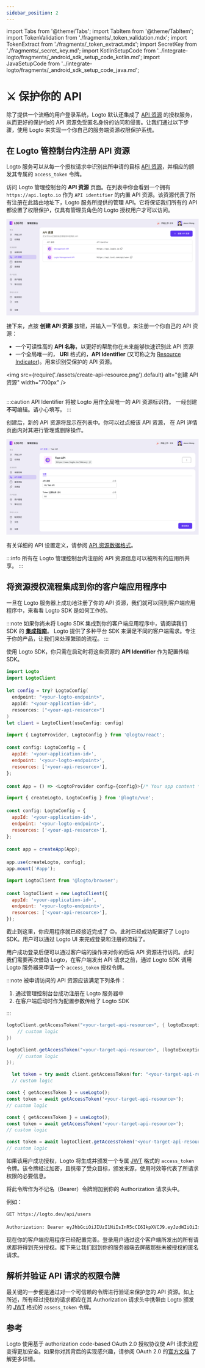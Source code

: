 ```yaml
---
sidebar_position: 2
---
```


import Tabs from '@theme/Tabs';
import TabItem from '@theme/TabItem';
import TokenValidation from './fragments/\_token_validation.mdx';
import TokenExtract from './fragments/\_token_extract.mdx';
import SecretKey from './fragments/\_secret_key.md';
import KotlinSetupCode from '../integrate-logto/fragments/\_android_sdk_setup_code_kotlin.md';
import JavaSetupCode from '../integrate-logto/fragments/\_android_sdk_setup_code_java.md';

# ⚔️ 保护你的 API

除了提供一个流畅的用户登录系统，Logto 默认还集成了 [API 资源](../../references/resources/README.md) 的授权服务，从而更好的保护你的 API 资源免受匿名身份的访问和侵害。让我们通过以下步骤，使用 Logto 来实现一个你自己的服务端资源权限保护系统。

## 在 Logto 管控制台内注册 API 资源

Logto 服务可以从每一个授权请求中识别出所申请的目标 [API 资源](../../references/resources/README.md)，并相应的颁发其专属的 `access_token` 令牌。

访问 Logto 管理控制台的 **API 资源** 页面。在列表中你会看到一个拥有 `https://api.logto.io` 作为 `API identifier` 的内置 API 资源。该资源代表了所有注册在此路由地址下，Logto 服务所提供的管理 API。它将保证我们所有的 API 都设置了权限保护，仅具有管理员角色的 Logto 授权用户才可以访问。

![API 资源](./assets/api-resources.png)

接下来，点按 **创建 API 资源** 按钮，并输入一下信息，来注册一个你自己的 API 资源：

- 一个可读性高的 **API 名称**，以更好的帮助你在未来能够快速识别此 API 资源
- 一个全局唯一的， **URI** 格式的，**API Identifier** (又可称之为 [Resource Indicator](../../references/resources/README.md#resource-indicator))。用来识别受保护的 API 资源。

<img src={require('./assets/create-api-resource.png').default} alt="创建 API 资源" width="700px" /><br/><br/>

:::caution
API Identifier 将被 Logto 用作全局唯一的 API 资源标识符。 一经创建**不可**编辑。请小心填写。
:::

创建后，新的 API 资源将显示在列表中。你可以过点按该 API 资源， 在 API 详情页面内对其进行管理或删除操作。

![API 资源详情](./assets/api-resource-details.png)

有关详细的 API 设置定义，请参阅 [API 资源数据格式](../../references/resources/README.md#logto-api-resource-schema)。

:::info
所有在 Logto 管理控制台内注册的 API 资源信息可以被所有的应用所共享。
:::

## 将资源授权流程集成到你的客户端应用程序中

一旦在 Logto 服务器上成功地注册了你的 API 资源，我们就可以回到客户端应用程序中，来看看 Logto SDK 是如何工作的。

:::note
如果你尚未将 Logto SDK 集成到你的客户端应用程序中，请阅读我们 SDK 的 [**集成指南**](../integrate-logto/README.md)。 Logto 提供了多种平台 SDK 来满足不同的客户端需求。专注于你的产品，让我们来处理繁琐的流程。
:::

使用 Logto SDK，你只需在启动时将这些资源的 **API Identifier** 作为配置传给 SDK。

<Tabs>

<TabItem value="kotlin" label="Kotlin">

<KotlinSetupCode />

</TabItem>

<TabItem value="java" label="Java">

<JavaSetupCode />

</TabItem>

<TabItem value="swift" label="Swift">

```swift
import Logto
import LogtoClient

let config = try? LogtoConfig(
  endpoint: "<your-logto-endpoint>",
  appId: "<your-application-id>",
  resources: ["<your-api-resource>"]
)
let client = LogtoClient(useConfig: config)
```

</TabItem>

<TabItem value="react" label="React">

```js
import { LogtoProvider, LogtoConfig } from '@logto/react';

const config: LogtoConfig = {
  appId: '<your-application-id>',
  endpoint: '<your-logto-endpoint>',
  resources: ['<your-api-resource>'],
};

const App = () => <LogtoProvider config={config}>{/* Your app content */}</LogtoProvider>;
```

</TabItem>
<TabItem value="vue" label="Vue">

```js
import { createLogto, LogtoConfig } from '@logto/vue';

const config: LogtoConfig = {
  appId: '<your-application-id>',
  endpoint: '<your-logto-endpoint>',
  resources: ['<your-api-resource>'],
};

const app = createApp(App);

app.use(createLogto, config);
app.mount('#app');
```

</TabItem>
<TabItem value="js" label="VanillaJs">

```js
import LogtoClient from '@logto/browser';

const logtoClient = new LogtoClient({
  appId: '<your-application-id>',
  endpoint: '<your-logto-endpoint>',
  resources: ['<your-api-resource>'],
});
```

</TabItem>
</Tabs>

截止到这里，你应用程序就已经接近完成了 😊。此时已经成功配置好了 Logto SDK。用户可以通过 Logto UI 来完成登录和注册的流程了。

用户成功登录后便可以通过客户端的操作来对你的后端 API 资源进行访问。此时我们需要再次借助 Logto，在客户端发出 API 请求之前，通过 Logto SDK 调用 Logto 服务器来申请一个 `access_token` 授权令牌。

:::note
被申请访问的 API 资源应该满足下列条件：

1. 通过管理控制台台成功注册在 Logto 服务器中
2. 在客户端启动时作为配置参数传给了 Logto SDK

:::

<Tabs>
<TabItem value="kotlin" label="Kotlin">

```kotlin
logtoClient.getAccessToken("<your-target-api-resource>", { logtoException, accessToken ->
    // custom logic
})
```

</TabItem>
<TabItem value="java" label="Java">

```java
logtoClient.getAccessToken("<your-target-api-resource>", (logtoException, accessToken) -> {
    // custom logic
});
```

</TabItem>
<TabItem value="swift" label="Swift">

```swift
  let token = try await client.getAccessToken(for: "<your-target-api-resource>")
  // custom logic
```

</TabItem>
<TabItem value="react" label="React">

```js
const { getAccessToken } = useLogto();
const token = await getAccessToken('<your-target-api-resource>');
// custom logic
```

</TabItem>

<TabItem value="vue" label="Vue">

```js
const { getAccessToken } = useLogto();
const token = await getAccessToken('<your-target-api-resource>');
// custom logic
```

</TabItem>

<TabItem value="js" label="VanillaJs">

```js
const token = await logtoClient.getAccessToken('<your-target-api-resource>');
// custom logic
```

</TabItem>

</Tabs>

如果该用户成功授权，Logto 将生成并颁发一个专属 [JWT](https://datatracker.ietf.org/doc/html/rfc7519) 格式的 `access_token` 令牌。该令牌经过加密，且携带了受众目标，颁发来源，使用时效等代表了所请求权限的必要信息。

将此令牌作为不记名（Bearer）令牌附加到你的 Authorization 请求头中。

例如：

```bash
GET https://logto.dev/api/users

Authorization: Bearer eyJhbGciOiJIUzI1NiIsInR5cCI6IkpXVCJ9.eyJzdWIiOiIxMjM0NTY3ODkwIiwiYXVkIjoiaHR0cHM6Ly9sb2d0by5kZXYvYXBpL3VzZXJzIiwiaXNzIjoiaHR0cHM6Ly9sb2d0by5kZXYvb2lkYyIsIm5hbWUiOiJKb2huIERvZSIsImlhdCI6MTUxNjIzOTAyMiwiZXhwIjoxNTE2MzI1NDIyfQ.PjIJl00YNC84EPNYLEdpEEAdAxqhekCYhFEckvRokek

```

现在你的客户端应用程序已经配置完善。登录用户通过这个客户端所发出的所有请求都将得到充分授权。接下来让我们回到你的服务器端去屏蔽那些未被授权的匿名请求。

## 解析并验证 API 请求的权限令牌

最关键的一步便是通过对一个可信赖的令牌进行验证来保护您的 API 资源。如上所述，所有经过授权的请求都应在其 Authorization 请求头中携带由 Logto 颁发的 [JWT](https://datatracker.ietf.org/doc/html/rfc7519) 格式的 `assess_token` 令牌。

<SecretKey />

<TokenExtract />

<TokenValidation />

## 参考

Logto 使用基于 authorization code-based OAuth 2.0 授权协议使 API 请求流程变得更加安全。如果你对其背后的实现感兴趣，请参阅 OAuth 2.0 的[官方文档](https://datatracker.ietf.org/doc/html/rfc6749#section-1.3.1) 了解更多详情。
